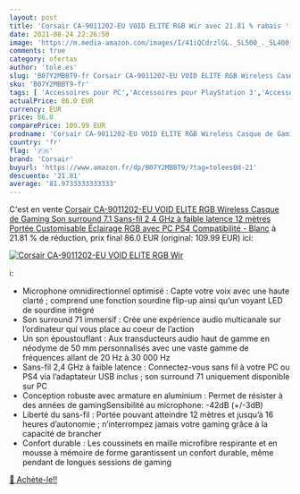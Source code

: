 ```yaml
---
layout: post
title: 'Corsair CA-9011202-EU VOID ELITE RGB Wir avec 21.81 % rabais '
date: 2021-08-24 22:26:50
image: 'https://m.media-amazon.com/images/I/41iQCdrzlGL._SL500_._SL400_.jpg'
comments: true
category: ofertas
author: 'tole.es'
slug: 'B07Y2MBBT9-fr Corsair CA-9011202-EU VOID ELITE RGB Wireless Casque de...'
sku: 'B07Y2MBBT9-fr'
tags: [ 'Accessoires pour PC','Accessoires pour PlayStation 3','Accessoires pour PlayStation 4','Accessoires pour Xbox One','Anciens systèmes','Anciens systèmes PlayStation','Casques et écouteurs','Casques, écouteurs et accessoires','High-Tech','Jeux vidéo','PC: Jeux et accessoires','PlayStation 3:  Consoles, jeux et accessoires','PlayStation 4: Consoles, jeux et accessoires','Xbox One:  Consoles, jeux et accessoires','corsair', ]
actualPrice: 86.0 EUR
currency: EUR
price: 86.0
comparePrice: 109.99 EUR
prodname: 'Corsair CA-9011202-EU VOID ELITE RGB Wireless Casque de Gaming Son surround 7.1  Sans-fil 2 4 GHz à faible latence  12 mètres Portée  Customisable Éclairage RGB avec PC  PS4 Compatibilité - Blanc'
country: 'fr'
flag: '🇫🇷'
brand: 'Corsair'
buyurl: 'https://www.amazon.fr/dp/B07Y2MBBT9/?tag=tolees0d-21'
descuento: '21.81'
average: '81.9733333333333'
---
```


C'est en vente [Corsair CA-9011202-EU VOID ELITE RGB Wireless Casque de Gaming Son surround 7.1  Sans-fil 2 4 GHz à faible latence  12 mètres Portée  Customisable Éclairage RGB avec PC  PS4 Compatibilité - Blanc](https://www.amazon.fr/dp/B07Y2MBBT9/?tag=tolees0d-21)  à  21.81 % de réduction, prix final  86.0 EUR (original: 109.99 EUR) ici:

[![Corsair CA-9011202-EU VOID ELITE RGB Wir](https://m.media-amazon.com/images/I/41iQCdrzlGL._SL500_._SL400_.jpg)](https://www.amazon.fr/dp/B07Y2MBBT9/?tag=tolees0d-21)

ℹ️:

- Microphone omnidirectionnel optimisé : Capte votre voix avec une haute clarté ; comprend une fonction sourdine flip-up ainsi qu’un voyant LED de sourdine intégré
- Son surround 71 immersif : Crée une expérience audio multicanale sur l’ordinateur qui vous place au coeur de l’action
- Un son époustouflant : Aux transducteurs audio haut de gamme en néodyme de 50 mm personnalisés avec une vaste gamme de fréquences allant de 20 Hz à 30 000 Hz
- Sans-fil 2,4 GHz à faible latence : Connectez-vous sans fil à votre PC ou PS4 via l’adaptateur USB inclus ; son surround 71 uniquement disponible sur PC
- Conception robuste avec armature en aluminium : Permet de résister à des années de gamingSensibilité au microphone: -42dB (+/-3dB)
- Liberté du sans-fil : Portée pouvant atteindre 12 mètres et jusqu’à 16 heures d’autonomie ; n’interrompez jamais votre gaming grâce à la capacité de brancher
- Confort durable : Les coussinets en maille microfibre respirante et en mousse à mémoire de forme garantissent un confort durable, même pendant de longues sessions de gaming

[🛒 Achète-le!!](https://www.amazon.fr/dp/B07Y2MBBT9/?tag=tolees0d-21)
